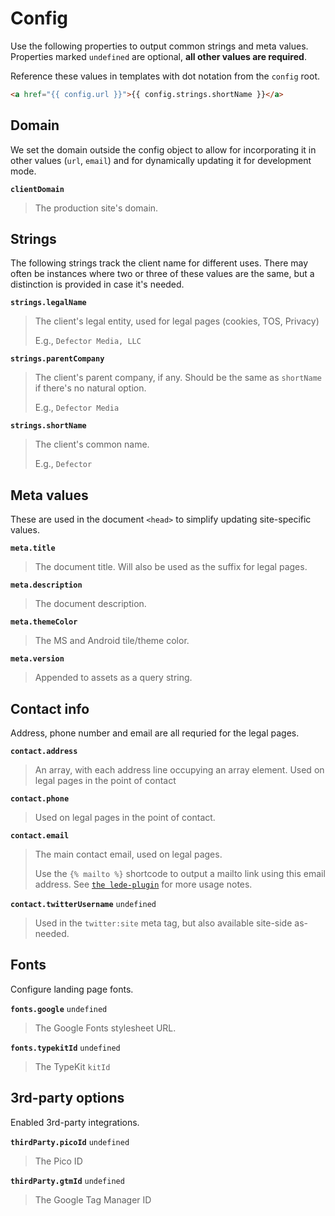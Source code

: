 # Config

Use the following properties to output common strings and meta values. Properties marked `undefined` are optional, **all other values are required**.

Reference these values in templates with dot notation from the `config` root.

```html
<a href="{{ config.url }}">{{ config.strings.shortName }}</a>
```

## Domain

We set the domain outside the config object to allow for incorporating it in other values (`url`, `email`) and for dynamically updating it for development mode.

**`clientDomain`**

> The production site's domain.

## Strings

The following strings track the client name for different uses. There may often be instances where two or three of these values are the same, but a distinction is provided in case it's needed.

**`strings.legalName`**

> The client's legal entity, used for legal pages (cookies, TOS, Privacy)
>
> E.g., `Defector Media, LLC`

**`strings.parentCompany`**

> The client's parent company, if any. Should be the same as `shortName` if there's no natural option.
>
> E.g., `Defector Media`

**`strings.shortName`**

> The client's common name.
>
> E.g., `Defector`

## Meta values

These are used in the document `<head>` to simplify updating site-specific values.

**`meta.title`**

> The document title. Will also be used as the suffix for legal pages.

**`meta.description`**

> The document description.

**`meta.themeColor`**

> The MS and Android tile/theme color.

**`meta.version`**

> Appended to assets as a query string.

## Contact info

Address, phone number and email are all requried for the legal pages.

**`contact.address`**

> An array, with each address line occupying an array element. Used on legal pages in the point of contact

**`contact.phone`**

> Used on legal pages in the point of contact.

**`contact.email`**

> The main contact email, used on legal pages.
>
> Use the `{% mailto %}` shortcode to output a mailto link using this email address. See [`the lede-plugin`](_eleventy/lede-plugin/shortcodes/mailto.js) for more usage notes.

**`contact.twitterUsername`** `undefined`

> Used in the `twitter:site` meta tag, but also available site-side as-needed.

## Fonts

Configure landing page fonts.

**`fonts.google`** `undefined`

> The Google Fonts stylesheet URL.

**`fonts.typekitId`** `undefined`

> The TypeKit `kitId`

## 3rd-party options

Enabled 3rd-party integrations.

**`thirdParty.picoId`** `undefined`

> The Pico ID

**`thirdParty.gtmId`** `undefined`

> The Google Tag Manager ID
